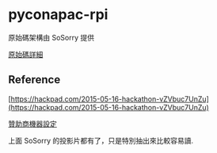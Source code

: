 # pyconapac-rpi

原始碼架構由 SoSorry 提供

[原始碼詳細](https://github.com/wagamama/pyconapac-rpi/commit/1c490b21dcc03d6b4dc805185bdd903103893ac6)

## Reference
[https://hackpad.com/2015-05-16-hackathon-vZVbuc7UnZu](https://hackpad.com/2015-05-16-hackathon-vZVbuc7UnZu)


[贊助商機器設定](https://hackpad.com/FggOa9XqRSg)

上面 SoSorry 的投影片都有了，只是特別抽出來比較容易讀.
